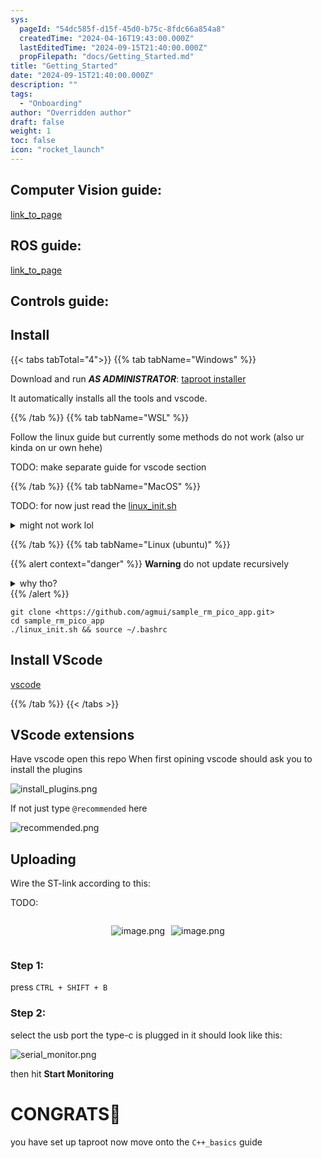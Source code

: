 ```yaml
---
sys:
  pageId: "54dc585f-d15f-45d0-b75c-8fdc66a854a8"
  createdTime: "2024-04-16T19:43:00.000Z"
  lastEditedTime: "2024-09-15T21:40:00.000Z"
  propFilepath: "docs/Getting_Started.md"
title: "Getting_Started"
date: "2024-09-15T21:40:00.000Z"
description: ""
tags:
  - "Onboarding"
author: "Overridden author"
draft: false
weight: 1
toc: false
icon: "rocket_launch"
---
```


## Computer Vision guide:

[link_to_page](86d45bc0-388b-4d26-8848-44f255f73d0e)

## ROS guide:

[link_to_page](3c76c1de-ec8f-46d6-8b0a-294005edc2d5)

## Controls guide:

## Install

{{< tabs tabTotal="4">}}
{{% tab tabName="Windows" %}}

Download and run _**AS ADMINISTRATOR**_: [taproot installer](https://github.com/Thornbots/TeachingFreshies/releases/tag/1.0)

It automatically installs all the tools and vscode.

{{% /tab %}}
{{% tab tabName="WSL" %}}

Follow the linux guide but currently some methods do not work (also ur kinda on ur own hehe)

TODO: make separate guide for vscode section

{{% /tab %}}
{{% tab tabName="MacOS" %}}

TODO: for now just read the [linux_init.sh](https://github.com/agmui/sample_rm_pico_app/blob/main/linux_init.sh)

<details>
<summary>might not work lol</summary>

`brew install libusb pkg-config`

Next install: [vscode](https://code.visualstudio.com/Download)

</details>

{{% /tab %}}
{{% tab tabName="Linux (ubuntu)" %}}

{{% alert context="danger" %}}
**Warning** do not update recursively
<details>
<summary>why tho?</summary>
There are some submodules that may go on for a while (like tinyusb) and I highly
recommend you don't need to get them.
If you want to see what submodules I update just look in `linux_init.sh`
</details>
{{% /alert %}}

```shell
git clone <https://github.com/agmui/sample_rm_pico_app.git>
cd sample_rm_pico_app
./linux_init.sh && source ~/.bashrc
```

## Install VScode

[vscode](https://code.visualstudio.com/Download)

{{% /tab %}}
{{< /tabs >}}

## VScode extensions

Have vscode open this repo
When first opining vscode should ask you to install the plugins

![install_plugins.png](https://prod-files-secure.s3.us-west-2.amazonaws.com/d518164a-d88e-44d1-a4ee-3adb3bd8bce0/89bd30f0-1825-4e77-867b-0a41ce370880/install_plugins.png?X-Amz-Algorithm=AWS4-HMAC-SHA256&X-Amz-Content-Sha256=UNSIGNED-PAYLOAD&X-Amz-Credential=ASIAZI2LB466UGTKCVTC%2F20250426%2Fus-west-2%2Fs3%2Faws4_request&X-Amz-Date=20250426T180932Z&X-Amz-Expires=3600&X-Amz-Security-Token=IQoJb3JpZ2luX2VjELH%2F%2F%2F%2F%2F%2F%2F%2F%2F%2FwEaCXVzLXdlc3QtMiJGMEQCIGT0ko42egm8S9arnsicLHOXtGvq080ckWVvhaDIHnd5AiBL%2F8Qnf5Wqgvh5CTtgyCgl80DQ1QqWctcF1uBbldJr7ir%2FAwhKEAAaDDYzNzQyMzE4MzgwNSIM657GI%2Fk5BTQTD8ieKtwDewOSixaX4MYTxom0VnhipTgwWEugmnqiJaXQZl8U07u4eFUg%2BHfimDvrVbgS1N76pIwfGGaMIIxkt6Ju8uOp2dS6Qa3PuWFaljiFpKf4Vya5f1kqMhO0EGvj7tevet%2FO8%2BtEteWI8pZg3K9s34QNWZTi3cI7UyMezrjB0uyxPh%2F9HWu6fQKxgo1NWQR0Gh1Fer%2BWTyLn3AEheTHWMptOQnISHm58t75MXUyjb1BolF5WUGu%2FRDhuuYsfqq8Aoztgc4xB8HhsI2KvkaXtSijW6E9fGwr5FpIcKS%2BZqBMz8oxlK3frG1YYM3PnXxnDwbTe4wDQLxBZdCTIyF4brUNhPe8j9yqPGtl1EhcVkrMvNLwVfnejXrP7p2Gkq%2BKd%2ByjSsBgZHV83eVoCv8C8eUd7%2FKl8CM6IIjtTCkPBvqBjGFcAVt6SgSu6%2BkW6XG7jTIlOeGUwdp2Bg6%2FKAp9hPl03XPl17LMXY%2FGo9eOJG1WKk%2FvhILYPn9E2FH05%2FPvFBN%2BQEiMdiJqFviJ%2BLOZvbkCa%2F6RdE4JguQuiHEsC514oOLmnO%2BYPiRIjaOs4q2fQIMYjlUMT7My787ZiTcfxA9lLRfOHOvwUq75HneYSTAIgiAcLnuhdUG5LwJtEE8wwvKm0wAY6pgHHL1gjyBAdWBLPIc0Kjob3VcVFvitMvt6LGRbu4rFqkY7uluO36NR%2FWDd%2Bs3%2F0TRR3P1TCgA6o%2BhI8EdXeW67dvL0e7u5vPNop63Mm%2FP0R7wkoIJfKfXynMM2ra%2FDnFhvdOGgpYWdcGXPWwGoLGRZd8OnH21tupKzsDwIg0%2BdnmikLOqMwr2qYMgq34RrvVOsJTnqrgUi%2Bqo9jPjCsO1mh8rblw9V3&X-Amz-Signature=30c1d19904826ba69f8ffd33793db424e043809d51a920de3b6f64de4471fc5e&X-Amz-SignedHeaders=host&x-id=GetObject)

If not just type `@recommended` here  

![recommended.png](https://prod-files-secure.s3.us-west-2.amazonaws.com/d518164a-d88e-44d1-a4ee-3adb3bd8bce0/61e661e9-5d85-4dfc-be0d-8d2097a5e793/recommended.png?X-Amz-Algorithm=AWS4-HMAC-SHA256&X-Amz-Content-Sha256=UNSIGNED-PAYLOAD&X-Amz-Credential=ASIAZI2LB466UGTKCVTC%2F20250426%2Fus-west-2%2Fs3%2Faws4_request&X-Amz-Date=20250426T180932Z&X-Amz-Expires=3600&X-Amz-Security-Token=IQoJb3JpZ2luX2VjELH%2F%2F%2F%2F%2F%2F%2F%2F%2F%2FwEaCXVzLXdlc3QtMiJGMEQCIGT0ko42egm8S9arnsicLHOXtGvq080ckWVvhaDIHnd5AiBL%2F8Qnf5Wqgvh5CTtgyCgl80DQ1QqWctcF1uBbldJr7ir%2FAwhKEAAaDDYzNzQyMzE4MzgwNSIM657GI%2Fk5BTQTD8ieKtwDewOSixaX4MYTxom0VnhipTgwWEugmnqiJaXQZl8U07u4eFUg%2BHfimDvrVbgS1N76pIwfGGaMIIxkt6Ju8uOp2dS6Qa3PuWFaljiFpKf4Vya5f1kqMhO0EGvj7tevet%2FO8%2BtEteWI8pZg3K9s34QNWZTi3cI7UyMezrjB0uyxPh%2F9HWu6fQKxgo1NWQR0Gh1Fer%2BWTyLn3AEheTHWMptOQnISHm58t75MXUyjb1BolF5WUGu%2FRDhuuYsfqq8Aoztgc4xB8HhsI2KvkaXtSijW6E9fGwr5FpIcKS%2BZqBMz8oxlK3frG1YYM3PnXxnDwbTe4wDQLxBZdCTIyF4brUNhPe8j9yqPGtl1EhcVkrMvNLwVfnejXrP7p2Gkq%2BKd%2ByjSsBgZHV83eVoCv8C8eUd7%2FKl8CM6IIjtTCkPBvqBjGFcAVt6SgSu6%2BkW6XG7jTIlOeGUwdp2Bg6%2FKAp9hPl03XPl17LMXY%2FGo9eOJG1WKk%2FvhILYPn9E2FH05%2FPvFBN%2BQEiMdiJqFviJ%2BLOZvbkCa%2F6RdE4JguQuiHEsC514oOLmnO%2BYPiRIjaOs4q2fQIMYjlUMT7My787ZiTcfxA9lLRfOHOvwUq75HneYSTAIgiAcLnuhdUG5LwJtEE8wwvKm0wAY6pgHHL1gjyBAdWBLPIc0Kjob3VcVFvitMvt6LGRbu4rFqkY7uluO36NR%2FWDd%2Bs3%2F0TRR3P1TCgA6o%2BhI8EdXeW67dvL0e7u5vPNop63Mm%2FP0R7wkoIJfKfXynMM2ra%2FDnFhvdOGgpYWdcGXPWwGoLGRZd8OnH21tupKzsDwIg0%2BdnmikLOqMwr2qYMgq34RrvVOsJTnqrgUi%2Bqo9jPjCsO1mh8rblw9V3&X-Amz-Signature=740d2bbe63ba24d5e23564331527bb986f0456514f0304329089d8541905c9ae&X-Amz-SignedHeaders=host&x-id=GetObject)

## Uploading

Wire the ST-link according to this:

TODO:

<div style="display: flex;flex-direction: row; column-gap:10px; max-width: 630px;justify-content: center;">
<div>

![image.png](https://prod-files-secure.s3.us-west-2.amazonaws.com/d518164a-d88e-44d1-a4ee-3adb3bd8bce0/210ecb78-1116-4d7b-b9b7-2292f66fa2c2/image.png?X-Amz-Algorithm=AWS4-HMAC-SHA256&X-Amz-Content-Sha256=UNSIGNED-PAYLOAD&X-Amz-Credential=ASIAZI2LB466RPZ3XQWH%2F20250426%2Fus-west-2%2Fs3%2Faws4_request&X-Amz-Date=20250426T180938Z&X-Amz-Expires=3600&X-Amz-Security-Token=IQoJb3JpZ2luX2VjELH%2F%2F%2F%2F%2F%2F%2F%2F%2F%2FwEaCXVzLXdlc3QtMiJIMEYCIQCxbkN2nJEo%2ByhgxL1ecOwb7rWTdBYW0%2Fsl%2BBtGkVVYKQIhAITbkN8KHVnTqR4iWhyQbqieSpP4hlEwxohmyMWptjdOKv8DCEoQABoMNjM3NDIzMTgzODA1IgwgqsHQFe7qo0zUMO8q3ANnX7eA5KuqRwX1lbmNpMtQbc5MazIVkxElCAmNI6%2Btz9h4tmomwZ8l%2BkzN%2FiKJut1Kh3rXwfOKSSe3dabpHPB7vV8l%2Fx5E6BXG2Ht8m2jvzcKIKRH%2FCG7fMc2NnFjDTo2%2FH7ceK3izNxyh5QJ5VbEbAoMxiSrw7wWqDF93kdhiWizymriiQXQZz7sZ7HOQzxwSBZ82GAKCzst9VsIgs%2FyaUH4YV5wvJHK0S%2F2JgmOM94eEhFQ725nbs8GVCotb31QsKjvM3ibQLKZMU7GVmvaz7Zry2IScw4O06odF9WjR5a6iMxIZcE537nZ1O8%2FKrx2bhxsQjjwULa%2F%2FmvSkzVVcFNjN96Mu9nNiyuvppFmL2eKk6w7J6HlhM4MRQ69j%2FqcUM%2F%2FO3orleOMxPIorO0jdhZq8EGYPfeHynIz8DHsYzB%2B8ivvheYaER8cbWApuDG%2B%2BhsauKrE5otMWm6zdcWbEmR%2BebgjHs5KFsFXKytj6qFZBZQvID5Z0EUsk0rzppCYKp8tSEylnV5Z2YoSRKxTr77IvoN%2FSyIgBDmuaOMxnJv9N0V3hs4Izay%2BFvTCPzTTrLj1l2W19cHk%2FHQScQin5Q2NfKFyr61WBiG003djIZqDREQ1yUndqA%2FM5RTCoqbTABjqkAVfIGpS3lb5rdKVKhSFwsnu62a5sjUTsBVXBVBUGiae3udf67zn4KLHqzOwoOIpAcYEI5TZIjbzYF7SrOCdHrWsU2PF0VCJAs24Eqy3O45CLZNuZ4EFw4Ej3wUKi5N7ibWSrv%2Fzz8hK5BLDQ%2B6zo6ptoFeF7Xz6I0hiYJOke46sc6XHe7A7WgkLe0lHKAd1wh1UAB1mC6ciDFMr6gajUWg%2FZt%2BHJ&X-Amz-Signature=1e5b088750cc5bd3d8680c7c537cdac4e698a4997894a62f643b25a5e1a1aa3f&X-Amz-SignedHeaders=host&x-id=GetObject)

</div>
<div>

![image.png](https://prod-files-secure.s3.us-west-2.amazonaws.com/d518164a-d88e-44d1-a4ee-3adb3bd8bce0/33a0fd0f-8ca6-4a86-8e09-26e95ded1fff/image.png?X-Amz-Algorithm=AWS4-HMAC-SHA256&X-Amz-Content-Sha256=UNSIGNED-PAYLOAD&X-Amz-Credential=ASIAZI2LB466QSHSL6XH%2F20250426%2Fus-west-2%2Fs3%2Faws4_request&X-Amz-Date=20250426T180938Z&X-Amz-Expires=3600&X-Amz-Security-Token=IQoJb3JpZ2luX2VjELH%2F%2F%2F%2F%2F%2F%2F%2F%2F%2FwEaCXVzLXdlc3QtMiJHMEUCIQCN%2Bl4F6jcaVV3W4ysWA1lnpNc1RkKTnONa42e9Cf1wRwIgG%2BCOqXNqs3ThZbcazrkHhD0uHMPp9uHiez%2Fv3nDGKpsq%2FwMIShAAGgw2Mzc0MjMxODM4MDUiDDx%2BU6r2CBM1hwpOTircA2XHrmf2CHsE8EqLhE8h5ZN264%2F%2BcMqa7yyO9iWBMNfnjUIc%2F%2FCExdouZ46TqfZXeArjnchKMkZL%2BI1kYn4DB4HA6wda08rCQ9leY85KT2TjefHs42a%2FZ8MoirxUnn7RbP9pS6nQ5tteFxmZxz%2FZgnY4pMiycSDZWmxrPKU508IgH6NWced00AmWc7MaM8cUvOZdVMPOfjjXtCi8U0TtFjKv%2BpZmpu%2FT%2BGifGSR%2BudBw1xkDQQDI5C%2FUC2Cl0Yi66o8OPGgsAsaKY4A8MoLAngiU8OeidJCxePhLlUB7RcdC%2BaeAtK2tF5hNI%2F7J%2BLb0eWmQz2jSGKMDyEt66%2BYrCdDnJXVgqN7eSe1LqTqoS%2FxbjM318uqfbarBa0VAJzcgHkmYVzvkeCZoZV%2B%2Fsw%2FEeYXKX9CiVX8jl0QMeJu3DEDGfEnjhMX7OSp%2Bxl4gyWb97j5gIZok3P7XTtw05jGqZAfnFag3OEeZwJ9Ym9MOTbNlsrRM6p3RS%2BTN4e6lb0yIiDh84D%2F9hF9VhhJZN%2BO3BhkEhrvhq%2Fq73PIJvUQkbSa7kYbhgrBn7Ggxi9E%2BBrsZvWTj%2FnwWuYr0Z3XXJOcRxepYJw80MN3sL4mE%2FI%2FC4dKbC3FayXvlOjL0Vh6rMMOptMAGOqUBSTIXIFWetepZD3p49dUNIeSvkThe8GH7f2SVNNlsDdBi3438SDU0HRmH2p5awz3n3GZjQBJmME%2FIK5IIX5YNyg4L2GtWPMQUtINHh8Mo2yPTXZcNY4Ga1DTr8otxQeWR91uxlGyYyBiMKeI59p%2BxkgrbVeMr%2FxTwcv2YbjKEFICB1fk4I4%2FxkYw3naW2JIwmBhH5IQAhwI8HqcZXG3%2FbYigsMqqP&X-Amz-Signature=0a154bb99e45435d307ba2eb2fdd839d4171f2f4ee449cf59506e0f6fcff388f&X-Amz-SignedHeaders=host&x-id=GetObject)

</div>
</div>

### Step 1:

press `CTRL + SHIFT + B`

### Step 2:

select the usb port the type-c is plugged in it should look like this:

![serial_monitor.png](https://prod-files-secure.s3.us-west-2.amazonaws.com/d518164a-d88e-44d1-a4ee-3adb3bd8bce0/f03f4774-05d4-4393-b6a0-d5efb6d315ab/serial_monitor.png?X-Amz-Algorithm=AWS4-HMAC-SHA256&X-Amz-Content-Sha256=UNSIGNED-PAYLOAD&X-Amz-Credential=ASIAZI2LB466UGTKCVTC%2F20250426%2Fus-west-2%2Fs3%2Faws4_request&X-Amz-Date=20250426T180932Z&X-Amz-Expires=3600&X-Amz-Security-Token=IQoJb3JpZ2luX2VjELH%2F%2F%2F%2F%2F%2F%2F%2F%2F%2FwEaCXVzLXdlc3QtMiJGMEQCIGT0ko42egm8S9arnsicLHOXtGvq080ckWVvhaDIHnd5AiBL%2F8Qnf5Wqgvh5CTtgyCgl80DQ1QqWctcF1uBbldJr7ir%2FAwhKEAAaDDYzNzQyMzE4MzgwNSIM657GI%2Fk5BTQTD8ieKtwDewOSixaX4MYTxom0VnhipTgwWEugmnqiJaXQZl8U07u4eFUg%2BHfimDvrVbgS1N76pIwfGGaMIIxkt6Ju8uOp2dS6Qa3PuWFaljiFpKf4Vya5f1kqMhO0EGvj7tevet%2FO8%2BtEteWI8pZg3K9s34QNWZTi3cI7UyMezrjB0uyxPh%2F9HWu6fQKxgo1NWQR0Gh1Fer%2BWTyLn3AEheTHWMptOQnISHm58t75MXUyjb1BolF5WUGu%2FRDhuuYsfqq8Aoztgc4xB8HhsI2KvkaXtSijW6E9fGwr5FpIcKS%2BZqBMz8oxlK3frG1YYM3PnXxnDwbTe4wDQLxBZdCTIyF4brUNhPe8j9yqPGtl1EhcVkrMvNLwVfnejXrP7p2Gkq%2BKd%2ByjSsBgZHV83eVoCv8C8eUd7%2FKl8CM6IIjtTCkPBvqBjGFcAVt6SgSu6%2BkW6XG7jTIlOeGUwdp2Bg6%2FKAp9hPl03XPl17LMXY%2FGo9eOJG1WKk%2FvhILYPn9E2FH05%2FPvFBN%2BQEiMdiJqFviJ%2BLOZvbkCa%2F6RdE4JguQuiHEsC514oOLmnO%2BYPiRIjaOs4q2fQIMYjlUMT7My787ZiTcfxA9lLRfOHOvwUq75HneYSTAIgiAcLnuhdUG5LwJtEE8wwvKm0wAY6pgHHL1gjyBAdWBLPIc0Kjob3VcVFvitMvt6LGRbu4rFqkY7uluO36NR%2FWDd%2Bs3%2F0TRR3P1TCgA6o%2BhI8EdXeW67dvL0e7u5vPNop63Mm%2FP0R7wkoIJfKfXynMM2ra%2FDnFhvdOGgpYWdcGXPWwGoLGRZd8OnH21tupKzsDwIg0%2BdnmikLOqMwr2qYMgq34RrvVOsJTnqrgUi%2Bqo9jPjCsO1mh8rblw9V3&X-Amz-Signature=0d4e420497aa14bc6c7f634682cb1f68f8f330b2e59db1a939558ddd43e44455&X-Amz-SignedHeaders=host&x-id=GetObject)

then hit **Start Monitoring**

# CONGRATS🎉

you have set up taproot now move onto the `C++_basics` guide
